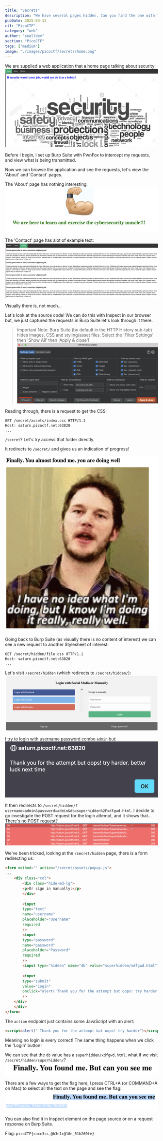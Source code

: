 ```yaml
---
title: "Secrets"
description: "We have several pages hidden. Can you find the one with the flag? The website is running here.\n\nHint: folders folders folders"
pubDate: 2025-03-13
ctf: "PicoCTF"
category: "web"
author: "sealldev"
section: "PicoCTF"
tags: ["medium"]
image: "./images/picoctf/secrets/home.png"
---
```


We are supplied a web application that a home page talking about security:
![home.png](images/picoctf/secrets/home.png)

Before I begin, I set up Burp Suite with PwnFox to intercept my requests, and view what is being transmitted.

Now we can browse the application and see the requests, let's view the 'About' and 'Contact' pages.

The 'About' page has nothing interesting:
![about.png](images/picoctf/secrets/about.png)

The 'Contact' page has alot of example text:
![contact.png](images/picoctf/secrets/contact.png)

Visually there is, not much...

Let's look at the source code! We can do this with Inspect in our browser but, we just captured the requests in Burp Suite let's look through it there.

> Important Note: Burp Suite (by default in the HTTP History sub-tab) hides images, CSS and styling/asset files. Select the 'Filter Settings' then 'Show All' then 'Apply & close'!
> ![filtering.png](images/picoctf/secrets/filtering.png)

Reading through, there is a request to get the CSS:
```
GET /secret/assets/index.css HTTP/1.1
Host: saturn.picoctf.net:63820
...
```

`/secret`? Let's try access that folder directly.

It redirects to `/secret/` and gives us an indication of progress!

![secret.png](images/picoctf/secrets/secret.png)

Going back to Burp Suite (as visually there is no content of interest) we can see a new request to another Stylesheet of interest:
```
GET /secret/hidden/file.css HTTP/1.1
Host: saturn.picoctf.net:63820
...
```

Let's visit `/secret/hidden` (which redirects to `/secret/hidden/`):
![hidden.png](images/picoctf/secrets/hidden.png)

I try to login with username password combo `admin` but:
![adminadmin.png](images/picoctf/secrets/adminadmin.png)

It then redirects to `/secret/hidden/?username=admin&password=admin&db=superhidden%2Fxdfgwd.html`. I decide to go investigate the POST request for the login attempt, and it shows that... There's no POST request?
![requests.png](images/picoctf/secrets/requests.png)

We've been tricked, looking at the `/secret/hidden` page, there is a form redirecting us:
```html
<form method="" action="/secret/assets/popup.js">
...
    <div class="col">
        <div class="hide-md-lg">
        <p>Or sign in manually:</p>
        </div>

        <input
        type="text"
        name="username"
        placeholder="Username"
        required
        />
        <input
        type="password"
        name="password"
        placeholder="Password"
        required
        />
        <input type="hidden" name="db" value="superhidden/xdfgwd.html" />

        <input
        type="submit"
        value="Login"
        onclick="alert('Thank you for the attempt but oops! try harder. better luck next time')"
        />
    </div>
    </div>
</form>
```

The `action` endpoint just contains some JavaScript with an alert:
```html
<script>alert(" Thank you for the attempt but oops! try harder")</script>;
```

Meaning no login is every correct! The same thing happens when we click the 'Login' button!

We can see that the `db` value has a `superhidden/xdfgwd.html`, what if we visit `/secret/hidden/superhidden/`?
![final.png](images/picoctf/secrets/final.png)

There are a few ways to get the flag here, I press CTRL+A (or COMMAND+A on Mac) to select all the text on the page and see the flag:
![flag.png](images/picoctf/secrets/flag.png)

You can also find it in Inspect element on the page source or on a request response on Burp Suite.

Flag: `picoCTF{succ3ss_@h3n1c@10n_51b260fe}`